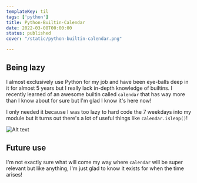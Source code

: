 ```yaml
---
templateKey: til
tags: ['python']
title: Python-Builtin-Calendar
date: 2022-03-08T00:00:00
status: published
cover: "/static/python-builtin-calendar.png"

---
```


## Being lazy

I almost exclusively use Python for my job and have been eye-balls deep in it for almost 5 years but I really lack in-depth knowledge of builtins.
I recently learned of an awesome builtin called `calendar`  that has way more than I know about for sure but I'm glad I know it's here now!

I only needed it because I was too lazy to hard code the 7 weekdays into my module but it turns out there's a lot of useful things like `calendar.isleap()`!


![Alt text](/images/builtin-calendar.png "calendar")

## Future use

I'm not exactly sure what will come my way where `calendar` will be super relevant but like anything, I'm just glad to know it exists for when the time arises!



